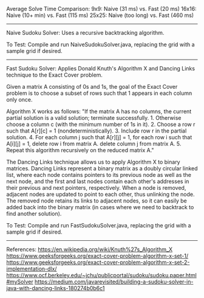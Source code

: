 Average Solve Time Comparison:
9x9: Naive (31 ms) vs. Fast (20 ms)
16x16: Naive (10+ min) vs. Fast (115 ms)
25x25: Naive (too long) vs. Fast (460 ms)

-----------------------------------------------------

Naive Sudoku Solver:
Uses a recursive backtracking algorithm.

To Test:
Compile and run NaiveSudokuSolver.java, replacing the grid with a sample grid if desired.

-----------------------------------------------------

Fast Sudoku Solver:
Applies Donald Knuth's Algorithm X and Dancing Links technique to the Exact Cover problem. 

Given a matrix A consisting of 0s and 1s, the goal of the Exact Cover problem is to choose a subset of rows such that 1 appears in each column only once.

Algorithm X works as follows:
"If the matrix A has no columns, the current partial solution is a valid solution; terminate successfully.
    1. Otherwise choose a column c (with the minimum number of 1s in it).
    2. Choose a row r such that A[r][c] = 1 (nondeterministically).
    3. Include row r in the partial solution.
    4. For each column j such that A[r][j] = 1,
        for each row i such that A[i][j] = 1,
            delete row i from matrix A.
        delete column j from matrix A.
    5. Repeat this algorithm recursively on the reduced matrix A."

The Dancing Links technique allows us to apply Algorithm X to binary matrices. Dancing Links represent a binary matrix as a doubly circular linked list, where each node contains pointers to its previous node as well as the next node, and the first and last nodes contain each other's addresses in their previous and next pointers, respectively. When a node is removed, adjacent nodes are updated to point to each other, thus unlinking the node. The removed node retains its links to adjacent nodes, so it can easily be added back into the binary matrix (in cases where we need to backtrack to find another solution).

To Test:
Compile and run FastSudokuSolver.java, replacing the grid with a sample grid if desired.

-----------------------------------------------------

References:
https://en.wikipedia.org/wiki/Knuth%27s_Algorithm_X
https://www.geeksforgeeks.org/exact-cover-problem-algorithm-x-set-1/ 
https://www.geeksforgeeks.org/exact-cover-problem-algorithm-x-set-2-implementation-dlx/ 
https://www.ocf.berkeley.edu/~jchu/publicportal/sudoku/sudoku.paper.html#mySolver
https://medium.com/javarevisited/building-a-sudoku-solver-in-java-with-dancing-links-180274b0b6c1